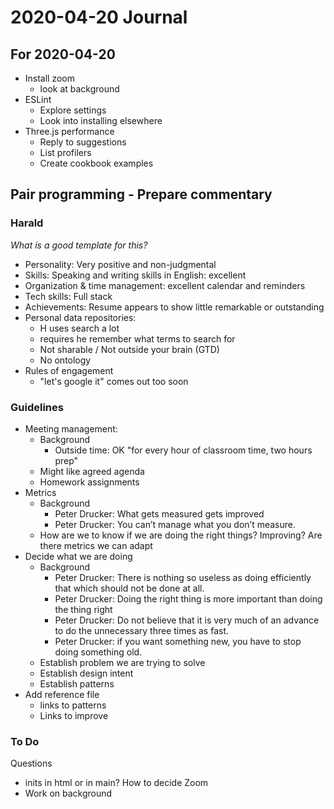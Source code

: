 # 2020-04-20 Journal

## For 2020-04-20

* Install zoom
	* look at background
* ESLint
	* Explore settings
	* Look into installing elsewhere
* Three.js performance
	* Reply to suggestions
	* List profilers
	* Create cookbook examples

## Pair programming - Prepare commentary

### Harald

_What is a good template for this?_

* Personality: Very positive and non-judgmental
* Skills: Speaking and writing skills in English: excellent
* Organization & time management: excellent calendar and reminders
* Tech skills: Full stack
* Achievements: Resume appears to show little remarkable or outstanding
* Personal data repositories:
	* H uses search a lot
	* requires he remember what terms to search for
	* Not sharable / Not outside your brain (GTD)
	* No ontology
* Rules of engagement
	* "let's google it" comes out too soon

### Guidelines

* Meeting management:
	* Background
		* Outside time: OK "for every hour of classroom time, two hours prep"
	* Might like agreed agenda
	* Homework assignments
* Metrics
	* Background
		* Peter Drucker: What gets measured gets improved
		* Peter Drucker: You can’t manage what you don’t measure.
	* How are we to know if we are doing the right things? Improving?
	Are there metrics we can adapt
* Decide what we are doing
	* Background
		* Peter Drucker: There is nothing so useless as doing efficiently that which should not be done at all.
		* Peter Drucker: Doing the right thing is more important than doing the thing right
		* Peter Drucker: Do not believe that it is very much of an advance to do the unnecessary three times as fast.
		* Peter Drucker: if you want something new, you have to stop doing something old.
	* Establish problem we are trying to solve
	* Establish design intent
	* Establish patterns
* Add reference file
  * links to patterns
  * Links to improve

### To Do

Questions
* inits in html or in main? How to decide
Zoom
* Work on background
